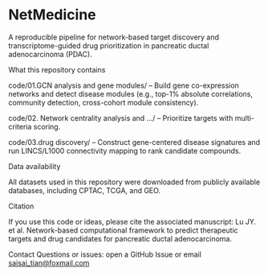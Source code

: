 # NetMedicine

A reproducible pipeline for network-based target discovery and transcriptome-guided drug prioritization in pancreatic ductal adenocarcinoma (PDAC).

What this repository contains

code/01.GCN analysis and gene modules/ – Build gene co-expression networks and detect disease modules (e.g., top-1% absolute correlations, community detection, cross-cohort module consistency).

code/02. Network centrality analysis and …/ – Prioritize targets with multi-criteria scoring.

code/03.drug discovery/ – Construct gene-centered disease signatures and run LINCS/L1000 connectivity mapping to rank candidate compounds.

Data availability

All datasets used in this repository were downloaded from publicly available databases, including CPTAC, TCGA, and GEO.

Citation

If you use this code or ideas, please cite the associated manuscript:
Lu JY. et al. Network-based computational framework to predict therapeutic targets and drug candidates for pancreatic ductal adenocarcinoma.

Contact
Questions or issues: open a GitHub Issue or email saisai_tian@foxmail.com

